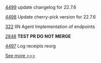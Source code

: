 
[4499](https://github.com/hyperledger/besu/pull/4499) update changelog for 22.7.6

[4498](https://github.com/hyperledger/besu/pull/4498) Update cherry-pick version for 22.7.6

[322](https://github.com/hyperledger-labs/weaver-dlt-interoperability/pull/322) IIN Agent Implementation of endpoints

[2848](https://github.com/hyperledger/iroha/pull/2848) **TEST PR DO NOT MERGE**

[4497](https://github.com/hyperledger/besu/pull/4497) Log receipts reorg


[See more >>>](https://start-here.hyperledger.org/pull-requests)
